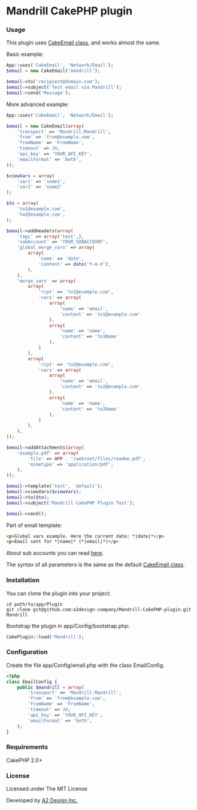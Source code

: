 # Mandrill CakePHP plugin

### Usage

This plugin uses [CakeEmail class](http://book.cakephp.org/2.0/en/core-utility-libraries/email.html), and works almost the same.

Basic example:

```php
App::uses('CakeEmail', 'Network/Email');
$email = new CakeEmail('mandrill');

$email->to('recipient@domain.com');
$email->subject('Test email via Mandrill');
$email->send('Message');
```

More advanced example:

```php
App::uses('CakeEmail', 'Network/Email');

$email = new CakeEmail(array(
    'transport' => 'Mandrill.Mandrill',
    'from' => 'from@example.com',
    'fromName' => 'FromName',
    'timeout' => 30,
    'api_key' => 'YOUR_API_KEY',
    'emailFormat' => 'both',
));

$viewVars = array(
    'var1' => 'some1',
    'var2' => 'some2'
);

$to = array(
    'to1@example.com',
    'to2@example.com',
);

$email->addHeaders(array(
    'tags' => array('test',),
    'subAccount' => 'YOUR_SUBACCOUNT',
    'global_merge_vars' => array(
        array(
            'name' => 'date',
            'content' => date('Y-m-d'),
        ),
    ),
    'merge_vars' => array(
        array(
            'rcpt' => 'to1@example.com',
            'vars' => array(
                array(
                    'name' => 'email',
                    'content' => 'to1@example.com'
                ),
                array(
                    'name' => 'name',
                    'content' => 'to1Name'
                ),
            )
        ),
        array(
            'rcpt' => 'to2@example.com',
            'vars' => array(
                array(
                    'name' => 'email',
                    'content' => 'to2@example.com'
                ),
                array(
                    'name' => 'name',
                    'content' => 'to2Name'
                ),
            )
        ),
    ),
));

$email->addAttachments(array(
    'example.pdf' => array(
        'file' => APP . '/webroot/files/readme.pdf',
        'mimetype' => 'application/pdf',
    ),
));

$email->template('test', 'default');
$email->viewVars($viewVars);
$email->to($to);
$email->subject('Mandrill CakePHP Plugin Test');

$email->send();
```

Part of email template:

```html
<p>Global vars example. Here the current date: *|date|*</p>
<p>Email sent for *|name|* (*|email|*)</p>
```

About sub accounts you can read [here](http://help.mandrill.com/forums/22476178-Subaccounts-Basics).

The syntax of all parameters is the same as the default [CakeEmail class](http://book.cakephp.org/2.0/en/core-utility-libraries/email.html).

### Installation

You can clone the plugin into your project:

```
cd path/to/app/Plugin
git clone git@github.com:a2design-company/Mandrill-CakePHP-plugin.git Mandrill
```

Bootstrap the plugin in app/Config/bootstrap.php:

```php
CakePlugin::load('Mandrill');
```

### Configuration

Create the file app/Config/email.php with the class EmailConfig.

```php
<?php
class EmailConfig {
	public $mandrill = array(
        'transport' => 'Mandrill.Mandrill',
        'from' => 'from@example.com',
        'fromName' => 'FromName',
        'timeout' => 30,
        'api_key' => 'YOUR_API_KEY',
        'emailFormat' => 'both',
    );
}
```


### Requirements

CakePHP 2.0+

### License

Licensed under The MIT License

Developed by [A2 Design Inc.](http://www.a2design.biz)
